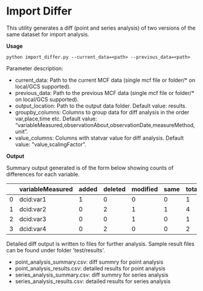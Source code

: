 # Import Differ

This utility generates a diff (point and series analysis) of two versions of the same dataset for import analysis.

**Usage**
```
python import_differ.py --current_data=<path> --previous_data=<path>
```

Parameter description:
- current\_data: Path to the current MCF data (single mcf file or folder/* on local/GCS supported).
- previous\_data: Path to the previous MCF data (single mcf file or folder/* on local/GCS supported).
- output\_location: Path to the output data folder. Default value: results.
- groupby\_columns: Columns to group data for diff analysis in the order var,place,time etc. Default value: “variableMeasured,observationAbout,observationDate,measureMethod,unit”.
- value\_columns: Columns with statvar value for diff analysis. Default value: "value,scalingFactor".

**Output**

Summary output generated is of the form below showing counts of differences for each variable.

| |variableMeasured|added|deleted|modified|same|total|
|---|---|---|---|---|---|---|
|0|dcid:var1|1|0|0|0|1|
|1|dcid:var2|0|2|1|1|4|
|2|dcid:var3|0|0|1|0|1|
|3|dcid:var4|0|2|0|0|2|

Detailed diff output is written to files for further analysis. Sample result files can be found under folder 'test/results'.
- point\_analysis\_summary.csv: diff summry for point analysis
- point\_analysis\_results.csv: detailed results for point analysis
- series\_analysis\_summary.csv: diff summry for series analysis
- series\_analysis\_results.csv: detailed results for series analysis
